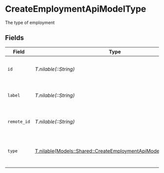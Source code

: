 # CreateEmploymentApiModelType

The type of employment


## Fields

| Field                                                                                                                        | Type                                                                                                                         | Required                                                                                                                     | Description                                                                                                                  | Example                                                                                                                      |
| ---------------------------------------------------------------------------------------------------------------------------- | ---------------------------------------------------------------------------------------------------------------------------- | ---------------------------------------------------------------------------------------------------------------------------- | ---------------------------------------------------------------------------------------------------------------------------- | ---------------------------------------------------------------------------------------------------------------------------- |
| `id`                                                                                                                         | *T.nilable(::String)*                                                                                                        | :heavy_minus_sign:                                                                                                           | Unique identifier                                                                                                            | 8187e5da-dc77-475e-9949-af0f1fa4e4e3                                                                                         |
| `label`                                                                                                                      | *T.nilable(::String)*                                                                                                        | :heavy_minus_sign:                                                                                                           | The label of the employment type                                                                                             | Permanent                                                                                                                    |
| `remote_id`                                                                                                                  | *T.nilable(::String)*                                                                                                        | :heavy_minus_sign:                                                                                                           | Provider's unique identifier                                                                                                 | 8187e5da-dc77-475e-9949-af0f1fa4e4e3                                                                                         |
| `type`                                                                                                                       | [T.nilable(Models::Shared::CreateEmploymentApiModelSchemasType)](../../models/shared/createemploymentapimodelschemastype.md) | :heavy_minus_sign:                                                                                                           | The type of employment (e.g., contractor, permanent)                                                                         | permanent                                                                                                                    |